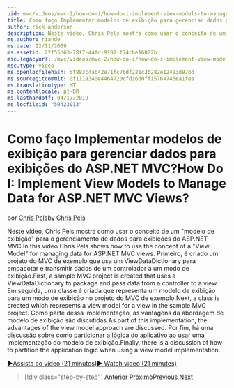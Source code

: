 ```yaml
---
uid: mvc/videos/mvc-2/how-do-i/how-do-i-implement-view-models-to-manage-data-for-aspnet-mvc-views
title: Como faço Implementar modelos de exibição para gerenciar dados para exibições do ASP.NET MVC? | Microsoft Docs
author: rick-anderson
description: Neste vídeo, Chris Pels mostra como usar o conceito de um &quot;modelo de exibição&quot; para gerenciar os dados para exibições do ASP.NET MVC. Primeiro, um projeto do MVC de exemplo é cre...
ms.author: riande
ms.date: 12/11/2009
ms.assetid: 22f55d63-78f7-44fd-9107-f74cbe16022b
msc.legacyurl: /mvc/videos/mvc-2/how-do-i/how-do-i-implement-view-models-to-manage-data-for-aspnet-mvc-views
msc.type: video
ms.openlocfilehash: 5f883c4ab42e71fc76df221c2b282e124a3d97bd
ms.sourcegitcommit: 0f1119340e4464720cfd16d0ff15764746ea1fea
ms.translationtype: MT
ms.contentlocale: pt-BR
ms.lasthandoff: 04/17/2019
ms.locfileid: "59423013"
---
```

# <a name="how-do-i-implement-view--models-to-manage-data-for-aspnet-mvc-views"></a><span data-ttu-id="53d4a-105">Como faço Implementar modelos de exibição para gerenciar dados para exibições do ASP.NET MVC?</span><span class="sxs-lookup"><span data-stu-id="53d4a-105">How Do I: Implement View  Models to Manage Data for ASP.NET MVC Views?</span></span>

<span data-ttu-id="53d4a-106">por [Chris Pels](https://twitter.com/chrispels)</span><span class="sxs-lookup"><span data-stu-id="53d4a-106">by [Chris Pels](https://twitter.com/chrispels)</span></span>

<span data-ttu-id="53d4a-107">Neste vídeo, Chris Pels mostra como usar o conceito de um "modelo de exibição" para o gerenciamento de dados para exibições do ASP.NET MVC.</span><span class="sxs-lookup"><span data-stu-id="53d4a-107">In this video Chris Pels shows how to use the concept of a "View Model" for managing data for ASP.NET MVC views.</span></span> <span data-ttu-id="53d4a-108">Primeiro, é criado um projeto do MVC de exemplo que usa um ViewDataDictionary para empacotar e transmitir dados de um controlador a um modo de exibição.</span><span class="sxs-lookup"><span data-stu-id="53d4a-108">First, a sample MVC project is created that uses a ViewDataDictionary to package and pass data from a controller to a view.</span></span> <span data-ttu-id="53d4a-109">Em seguida, uma classe é criada que representa um modelo de exibição para um modo de exibição no projeto do MVC de exemplo.</span><span class="sxs-lookup"><span data-stu-id="53d4a-109">Next, a class is created which represents a view model for a view in the sample MVC project.</span></span> <span data-ttu-id="53d4a-110">Como parte dessa implementação, as vantagens da abordagem de modelo de exibição são discutidas.</span><span class="sxs-lookup"><span data-stu-id="53d4a-110">As part of this implementation, the advantages of the view model approach are discussed.</span></span> <span data-ttu-id="53d4a-111">Por fim, há uma discussão sobre como particionar a lógica do aplicativo ao usar uma implementação do modelo de exibição.</span><span class="sxs-lookup"><span data-stu-id="53d4a-111">Finally, there is a discussion of how to partition the application logic when using a view model implementation.</span></span>

[<span data-ttu-id="53d4a-112">&#9654;Assista ao vídeo (21 minutos)</span><span class="sxs-lookup"><span data-stu-id="53d4a-112">&#9654; Watch video (21 minutes)</span></span>](https://channel9.msdn.com/Blogs/ASP-NET-Site-Videos/how-do-i-implement-view-models-to-manage-data-for-aspnet-mvc-views)

> [!div class="step-by-step"]
> <span data-ttu-id="53d4a-113">[Anterior](how-do-i-work-with-data-in-aspnet-mvc-partial-views.md)
> [Próximo](how-do-i-create-a-custom-html-helper-for-an-mvc-application.md)</span><span class="sxs-lookup"><span data-stu-id="53d4a-113">[Previous](how-do-i-work-with-data-in-aspnet-mvc-partial-views.md)
[Next](how-do-i-create-a-custom-html-helper-for-an-mvc-application.md)</span></span>
